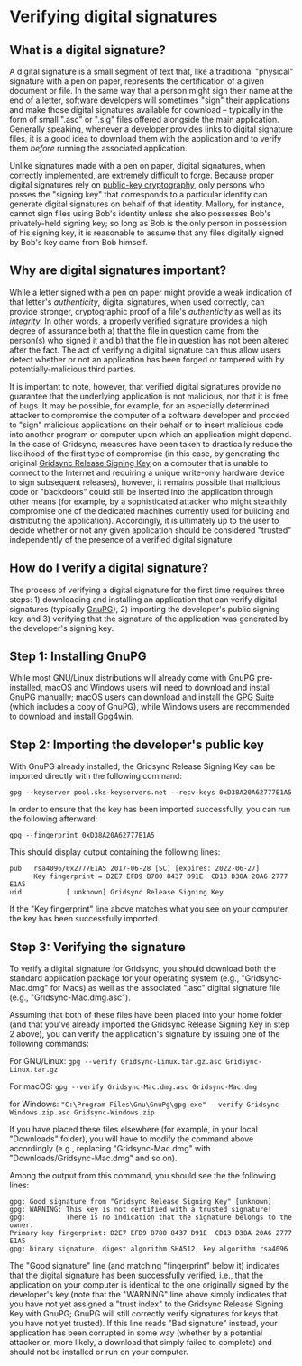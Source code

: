 Verifying digital signatures
============================

What is a digital signature?
----------------------------

A digital signature is a small segment of text that, like a traditional "physical" signature with a pen on paper, represents the certification of a given document or file. In the same way that a person might sign their name at the end of a letter, software developers will sometimes "sign" their applications and make those digital signatures available for download – typically in the form of small ".asc" or ".sig" files offered alongside the main application. Generally speaking, whenever a developer provides links to digital signature files, it is a good idea to download them with the application and to verify them _before_ running the associated application.

Unlike signatures made with a pen on paper, digital signatures, when correctly implemented, are extremely difficult to forge. Because proper digital signatures rely on [public-key cryptography](https://en.wikipedia.org/wiki/Public-key_cryptography), only persons who posses the "signing key" that corresponds to a particular identity can generate digital signatures on behalf of that identity. Mallory, for instance, cannot sign files using Bob's identity unless she also possesses Bob's privately-held signing key; so long as Bob is the only person in possession of his signing key, it is reasonable to assume that any files digitally signed by Bob's key came from Bob himself.


Why are digital signatures important?
-------------------------------------

While a letter signed with a pen on paper might provide a weak indication of that letter's _authenticity_, digital signatures, when used correctly, can provide stronger, cryptographic proof of a file's _authenticity_ as well as its _integrity_. In other words, a properly verified signature provides a high degree of assurance both a) that the file in question came from the person(s) who signed it and b) that the file in question has not been altered after the fact. The act of verifying a digital signature can thus allow users detect whether or not an application has been forged or tampered with by potentially-malicious third parties.

It is important to note, however, that verified digital signatures provide no guarantee that the underlying application is not malicious, nor that it is free of bugs. It may be possible, for example, for an especially determined attacker to compromise the computer of a software developer and proceed to "sign" malicious applications on their behalf or to insert malicious code into another program or computer upon which an application might depend. In the case of Gridsync, measures have been taken to drastically reduce the likelihood of the first type of compromise (in this case, by generating the original [Gridsync Release Signing Key](https://raw.githubusercontent.com/gridsync/gridsync/master/release-signing-key.asc) on a computer that is unable to connect to the Internet and requiring a unique write-only hardware device to sign subsequent releases), however, it remains possible that malicious code or "backdoors" could still be inserted into the application through other means (for example, by a sophisticated attacker who might stealthily compromise one of the dedicated machines currently used for building and distributing the application). Accordingly, it is ultimately up to the user to decide whether or not any given application should be considered "trusted" independently of the presence of a verified digital signature.


How do I verify a digital signature?
------------------------------------

The process of verifying a digital signature for the first time requires three steps: 1) downloading and installing an application that can verify digital signatures (typically [GnuPG](https://www.gnupg.org/)), 2) importing the developer's public signing key, and 3) verifying that the signature of the application was generated by the developer's signing key.


Step 1: Installing GnuPG
------------------------

While most GNU/Linux distributions will already come with GnuPG pre-installed, macOS and Windows users will need to download and install GnuPG manually; macOS users can download and install the [GPG Suite](https://gpgtools.org/) (which includes a copy of GnuPG), while Windows users are recommended to download and install [Gpg4win](https://gpg4win.org/).


Step 2: Importing the developer's public key
--------------------------------------------

With GnuPG already installed, the Gridsync Release Signing Key can be imported directly with the following command:

`gpg --keyserver pool.sks-keyservers.net --recv-keys 0xD38A20A62777E1A5`

In order to ensure that the key has been imported successfully, you can run the following afterward:

`gpg --fingerprint 0xD38A20A62777E1A5`

This should display output containing the following lines:

```
pub   rsa4096/0x2777E1A5 2017-06-28 [SC] [expires: 2022-06-27]
      Key fingerprint = D2E7 EFD9 B780 8437 D91E  CD13 D38A 20A6 2777 E1A5
uid           [ unknown] Gridsync Release Signing Key
```

If the "Key fingerprint" line above matches what you see on your computer, the key has been successfully imported.


Step 3: Verifying the signature
-------------------------------

To verify a digital signature for Gridsync, you should download both the standard application package for your operating system (e.g., "Gridsync-Mac.dmg" for Macs) as well as the associated ".asc" digital signature file (e.g., "Gridsync-Mac.dmg.asc").

Assuming that both of these files have been placed into your home folder (and that you've already imported the Gridsync Release Signing Key in step 2 above), you can verify the application's signature by issuing one of the following commands:

For GNU/Linux: `gpg --verify Gridsync-Linux.tar.gz.asc Gridsync-Linux.tar.gz`

For macOS: `gpg --verify Gridsync-Mac.dmg.asc Gridsync-Mac.dmg`

for Windows: `"C:\Program Files\Gnu\GnuPg\gpg.exe" --verify Gridsync-Windows.zip.asc Gridsync-Windows.zip`

If you have placed these files elsewhere (for example, in your local "Downloads" folder), you will have to modify the command above accordingly (e.g., replacing "Gridsync-Mac.dmg" with "Downloads/Gridsync-Mac.dmg" and so on).

Among the output from this command, you should see the the following lines:

```
gpg: Good signature from "Gridsync Release Signing Key" [unknown]
gpg: WARNING: This key is not certified with a trusted signature!
gpg:          There is no indication that the signature belongs to the owner.
Primary key fingerprint: D2E7 EFD9 B780 8437 D91E  CD13 D38A 20A6 2777 E1A5
gpg: binary signature, digest algorithm SHA512, key algorithm rsa4096
```

The "Good signature" line (and matching "fingerprint" below it) indicates that the digital signature has been successfully verified, i.e., that the application on your computer is identical to the one originally signed by the developer's key (note that the "WARNING" line above simply indicates that you have not yet assigned a "trust index" to the Gridsync Release Signing Key with GnuPG; GnuPG will still correctly verify signatures for keys that you have not yet trusted). If this line reads "Bad signature" instead, your application has been corrupted in some way (whether by a potential attacker or, more likely, a download that simply failed to complete) and should not be installed or run on your computer.
